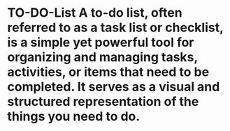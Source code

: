 # TO-DO-List A to-do list, often referred to as a task list or checklist, is a simple yet powerful tool for organizing and managing tasks, activities, or items that need to be completed. It serves as a visual and structured representation of the things you need to do.
